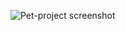 ![Pet-project screenshot](https://github.com/user-attachments/assets/8fdff718-4af2-47ef-a45e-48ee84e62108)
